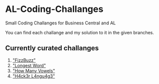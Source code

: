 # AL-Coding-Challanges
Small Coding Challanges for Business Central and AL

You can find each challange and my solution to it in the given branches.

## Currently curated challanges
1. ["FizzBuzz"](https://github.com/lassekilperkm/AL-Coding-Challanges/tree/FizzBuzz)
2. ["Longest Word"](https://github.com/lassekilperkm/AL-Coding-Challanges/tree/LongestWord)
3. ["How Many Vowels"](https://github.com/lassekilperkm/AL-Coding-Challanges/tree/HowManyVowels)
4. ["H4ck3r L4ngu4g3"](https://github.com/lassekilperkm/AL-Coding-Challanges/tree/HackerLanguage)